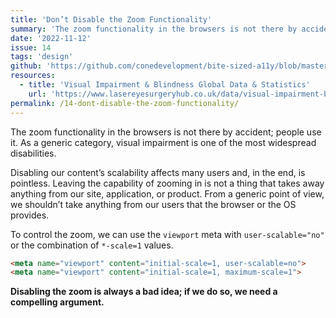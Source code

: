 ```yaml
---
title: 'Don’t Disable the Zoom Functionality'
summary: 'The zoom functionality in the browsers is not there by accident; people use it. As a generic category, visual impairment is one of the most widespread disabilities.'
date: '2022-11-12'
issue: 14
tags: 'design'
github: 'https://github.com/conedevelopment/bite-sized-a11y/blob/master/src/posts/dont-disable-the-zoom-functionality.md'
resources:
  - title: 'Visual Impairment & Blindness Global Data & Statistics'
    url: 'https://www.lasereyesurgeryhub.co.uk/data/visual-impairment-blindness-data-statistics/'
permalink: /14-dont-disable-the-zoom-functionality/
---
```


The zoom functionality in the browsers is not there by accident; people use it. As a generic category, visual impairment is one of the most widespread disabilities.

Disabling our content’s scalability affects many users and, in the end, is pointless. Leaving the capability of zooming in is not a thing that takes away anything from our site, application, or product. From a generic point of view, we shouldn’t take anything from our users that the browser or the OS provides.

To control the zoom, we can use the `viewport` meta with `user-scalable="no"` or the combination of `*-scale=1` values.

```html
<meta name="viewport" content="initial-scale=1, user-scalable=no">
<meta name="viewport" content="initial-scale=1, maximum-scale=1">
```

**Disabling the zoom is always a bad idea; if we do so, we need a compelling argument.**
